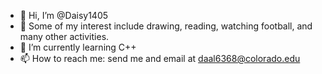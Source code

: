 - 👋 Hi, I’m @Daisy1405
- 👀 Some of my interest include drawing, reading, watching football, and many other activities. 
- 🌱 I’m currently learning C++
- 📫 How to reach me: send me and email at daal6368@colorado.edu

<!---
Daisy1405/Daisy1405 is a ✨ special ✨ repository because its `README.md` (this file) appears on your GitHub profile.
You can click the Preview link to take a look at your changes.
--->
